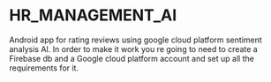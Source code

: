 # HR_MANAGEMENT_AI
Android app for rating reviews using google cloud platform sentiment analysis AI.
In order to make it work you re going to need to create a Firebase db and a Google cloud platform account and set up all the requirements for it.
